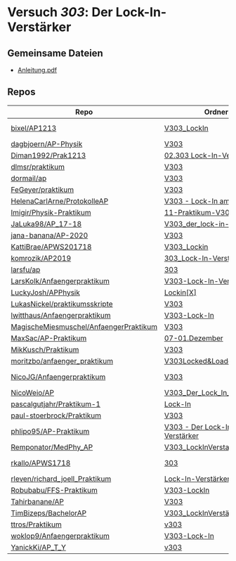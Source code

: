# Versuch *303*: Der Lock-In-Verstärker

## Gemeinsame Dateien
- [Anleitung.pdf](https://docs.google.com/viewer?url=https://raw.githubusercontent.com/LukasNickel/praktikumsskripte/master/V303/Anleitung.pdf)

## Repos

|                                          Repo                                          |                                                            Ordner                                                            |                                                                                                                                                    PDFs                                                                                                                                                     |
|----------------------------------------------------------------------------------------|------------------------------------------------------------------------------------------------------------------------------|-------------------------------------------------------------------------------------------------------------------------------------------------------------------------------------------------------------------------------------------------------------------------------------------------------------|
|[bixel/AP1213](../repo/bixel/AP1213)                                                    |[V303_LockIn](https://github.com/bixel/AP1213/tree/master/V303_LockIn)                                                        |[Protokoll_2008_LockIn.pdf](https://docs.google.com/viewer?url=https://raw.githubusercontent.com/bixel/AP1213/master/V303_LockIn/Protokoll_2008_LockIn.pdf)<br/>[v303_protokoll.pdf](https://docs.google.com/viewer?url=https://raw.githubusercontent.com/bixel/AP1213/master/V303_LockIn/v303_protokoll.pdf)|
|[dagbjoern/AP-Physik](../repo/dagbjoern/AP-Physik)                                      |[V303](https://github.com/dagbjoern/AP-Physik/tree/master/V303)                                                               |–                                                                                                                                                                                                                                                                                                            |
|[Diman1992/Prak1213](../repo/Diman1992/Prak1213)                                        |[02.303 Lock-In-Verstaerker](https://github.com/Diman1992/Prak1213/tree/master/02.303%20Lock-In-Verstaerker)                  |–                                                                                                                                                                                                                                                                                                            |
|[dlmsr/praktikum](../repo/dlmsr/praktikum)                                              |[V303](https://github.com/dlmsr/praktikum/tree/master/V303)                                                                   |–                                                                                                                                                                                                                                                                                                            |
|[dormail/ap](../repo/dormail/ap)                                                        |[V303](https://github.com/dormail/ap/tree/main/V303)                                                                          |[main.pdf](https://docs.google.com/viewer?url=https://raw.githubusercontent.com/NicoWeio/awesome-ap-pdfs/main/dormail%E2%88%95ap/303/main.pdf) \*                                                                                                                                                            |
|[FeGeyer/praktikum](../repo/FeGeyer/praktikum)                                          |[V303](https://github.com/FeGeyer/praktikum/tree/master/3_Semester/V303)                                                      |[V303.pdf](https://docs.google.com/viewer?url=https://raw.githubusercontent.com/FeGeyer/praktikum/master/3_Semester/PDF%20Dateien/V303.pdf)                                                                                                                                                                  |
|[HelenaCarlArne/ProtokolleAP](../repo/HelenaCarlArne/ProtokolleAP)                      |[V303 - Lock-In amplifier](https://github.com/HelenaCarlArne/ProtokolleAP/tree/master/V303%20-%20Lock-In%20amplifier)         |[Abgabe.pdf](https://docs.google.com/viewer?url=https://raw.githubusercontent.com/NicoWeio/awesome-ap-pdfs/main/HelenaCarlArne%E2%88%95ProtokolleAP/303/Abgabe.pdf) \*                                                                                                                                       |
|[Imigir/Physik-Praktikum](../repo/Imigir/Physik-Praktikum)                              |[11-Praktikum-V303](https://github.com/Imigir/Physik-Praktikum/tree/master/11-Praktikum-V303)                                 |–                                                                                                                                                                                                                                                                                                            |
|[JaLuka98/AP_17-18](../repo/JaLuka98/AP_17-18)                                          |[V303_der_lock-in-verstaerker](https://github.com/JaLuka98/AP_17-18/tree/master/V303_der_lock-in-verstaerker)                 |[main.pdf](https://docs.google.com/viewer?url=https://raw.githubusercontent.com/NicoWeio/awesome-ap-pdfs/main/JaLuka98%E2%88%95AP_17-18/303/main.pdf) \*                                                                                                                                                     |
|[jana-banana/AP-2020](../repo/jana-banana/AP-2020)                                      |[V303](https://github.com/jana-banana/AP-2020/tree/main/we%20did%20that/V303)                                                 |[main.pdf](https://docs.google.com/viewer?url=https://raw.githubusercontent.com/NicoWeio/awesome-ap-pdfs/main/jana-banana%E2%88%95AP-2020/303/main.pdf) \*                                                                                                                                                   |
|[KattiBrae/APWS201718](../repo/KattiBrae/APWS201718)                                    |[V303_Lockin](https://github.com/KattiBrae/APWS201718/tree/master/AP1/V303_Lockin)                                            |–                                                                                                                                                                                                                                                                                                            |
|[komrozik/AP2019](../repo/komrozik/AP2019)                                              |[303_Lock-In-Verstaerker](https://github.com/komrozik/AP2019/tree/master/303_Lock-In-Verstaerker)                             |[303_Lock_In_Verstärker.pdf](https://docs.google.com/viewer?url=https://raw.githubusercontent.com/komrozik/AP2019/master/303_Lock-In-Verstaerker/303_Lock_In_Verst%C3%A4rker.pdf)                                                                                                                            |
|[larsfu/ap](../repo/larsfu/ap)                                                          |[303](https://github.com/larsfu/ap/tree/master/303)                                                                           |[main.pdf](https://docs.google.com/viewer?url=https://raw.githubusercontent.com/NicoWeio/awesome-ap-pdfs/main/larsfu%E2%88%95ap/303/main.pdf) \*                                                                                                                                                             |
|[LarsKolk/Anfaengerpraktikum](../repo/LarsKolk/Anfaengerpraktikum)                      |[V303-Lock-In-Verstärker](https://github.com/LarsKolk/Anfaengerpraktikum/tree/master/V303-Lock-In-Verst%C3%A4rker)            |[main.pdf](https://docs.google.com/viewer?url=https://raw.githubusercontent.com/LarsKolk/Anfaengerpraktikum/master/V303-Lock-In-Verst%C3%A4rker/main.pdf)                                                                                                                                                    |
|[LuckyJosh/APPhysik](../repo/LuckyJosh/APPhysik)                                        |[Lockin[X]](https://github.com/LuckyJosh/APPhysik/tree/master/Lockin%5BX%5D)                                                  |–                                                                                                                                                                                                                                                                                                            |
|[LukasNickel/praktikumsskripte](../repo/LukasNickel/praktikumsskripte)                  |[V303](https://github.com/LukasNickel/praktikumsskripte/tree/master/V303)                                                     |[main.pdf](https://docs.google.com/viewer?url=https://raw.githubusercontent.com/LukasNickel/praktikumsskripte/master/V303/build/main.pdf)                                                                                                                                                                    |
|[lwitthaus/Anfaengerpraktikum](../repo/lwitthaus/Anfaengerpraktikum)                    |[V303-Lock-In](https://github.com/lwitthaus/Anfaengerpraktikum/tree/master/V303-Lock-In)                                      |–                                                                                                                                                                                                                                                                                                            |
|[MagischeMiesmuschel/AnfaengerPraktikum](../repo/MagischeMiesmuschel/AnfaengerPraktikum)|[V303](https://github.com/MagischeMiesmuschel/AnfaengerPraktikum/tree/master/V303)                                            |–                                                                                                                                                                                                                                                                                                            |
|[MaxSac/AP-Praktikum](../repo/MaxSac/AP-Praktikum)                                      |[07-01.Dezember](https://github.com/MaxSac/AP-Praktikum/tree/master/07-01.Dezember)                                           |[main.pdf](https://docs.google.com/viewer?url=https://raw.githubusercontent.com/MaxSac/AP-Praktikum/master/07-01.Dezember/build/main.pdf)                                                                                                                                                                    |
|[MikKusch/Praktikum](../repo/MikKusch/Praktikum)                                        |[V303](https://github.com/MikKusch/Praktikum/tree/master/V303)                                                                |–                                                                                                                                                                                                                                                                                                            |
|[moritzbo/anfaenger_praktikum](../repo/moritzbo/anfaenger_praktikum)                    |[V303Locked&Loaded](https://github.com/moritzbo/anfaenger_praktikum/tree/main/V303Locked%26Loaded)                            |–                                                                                                                                                                                                                                                                                                            |
|[NicoJG/Anfaengerpraktikum](../repo/NicoJG/Anfaengerpraktikum)                          |[V303](https://github.com/NicoJG/Anfaengerpraktikum/tree/master/V303)                                                         |[Abgabe.pdf](https://docs.google.com/viewer?url=https://raw.githubusercontent.com/NicoJG/Anfaengerpraktikum/master/V303/Abgabe.pdf)<br/>[main.pdf](https://docs.google.com/viewer?url=https://raw.githubusercontent.com/NicoWeio/awesome-ap-pdfs/main/NicoJG%E2%88%95Anfaengerpraktikum/303/main.pdf) \*     |
|[NicoWeio/AP](../repo/NicoWeio/AP)                                                      |[V303_Der_Lock_In_Verstaerker](https://github.com/NicoWeio/AP/tree/gh-pages/V303_Der_Lock_In_Verstaerker)                     |[main.pdf](https://docs.google.com/viewer?url=https://raw.githubusercontent.com/NicoWeio/AP/gh-pages/V303_Der_Lock_In_Verstaerker/build/main.pdf)                                                                                                                                                            |
|[pascalgutjahr/Praktikum-1](../repo/pascalgutjahr/Praktikum-1)                          |[Lock-In](https://github.com/pascalgutjahr/Praktikum-1/tree/master/Lock-In)                                                   |–                                                                                                                                                                                                                                                                                                            |
|[paul-stoerbrock/Praktikum](../repo/paul-stoerbrock/Praktikum)                          |[V303](https://github.com/paul-stoerbrock/Praktikum/tree/master/V303)                                                         |[V303.pdf](https://docs.google.com/viewer?url=https://raw.githubusercontent.com/NicoWeio/awesome-ap-pdfs/main/paul-stoerbrock%E2%88%95Praktikum/303/V303.pdf) \*                                                                                                                                             |
|[phlipo95/AP-Praktikum](../repo/phlipo95/AP-Praktikum)                                  |[V303 - Der Lock-In-Verstärker](https://github.com/phlipo95/AP-Praktikum/tree/master/V303%20-%20Der%20Lock-In-Verst%C3%A4rker)|[main.pdf](https://docs.google.com/viewer?url=https://raw.githubusercontent.com/NicoWeio/awesome-ap-pdfs/main/phlipo95%E2%88%95AP-Praktikum/303/main.pdf) \*                                                                                                                                                 |
|[Remponator/MedPhy_AP](../repo/Remponator/MedPhy_AP)                                    |[V303_LockInVerstaerker](https://github.com/Remponator/MedPhy_AP/tree/master/V303_LockInVerstaerker)                          |[Main.pdf](https://docs.google.com/viewer?url=https://raw.githubusercontent.com/Remponator/MedPhy_AP/master/V303_LockInVerstaerker/Main.pdf)                                                                                                                                                                 |
|[rkallo/APWS1718](../repo/rkallo/APWS1718)                                              |[303](https://github.com/rkallo/APWS1718/tree/master/303)                                                                     |[protokoll_Lars.pdf](https://docs.google.com/viewer?url=https://raw.githubusercontent.com/rkallo/APWS1718/master/303/protokoll_Lars.pdf)<br/>[V303.pdf](https://docs.google.com/viewer?url=https://raw.githubusercontent.com/rkallo/APWS1718/master/303/V303.pdf)                                            |
|[rleven/richard_joell_Praktikum](../repo/rleven/richard_joell_Praktikum)                |[Lock-In-Verstärker[done]](https://github.com/rleven/richard_joell_Praktikum/tree/master/Lock-In-Verst%C3%A4rker%5Bdone%5D)   |–                                                                                                                                                                                                                                                                                                            |
|[Robubabu/FFS-Praktikum](../repo/Robubabu/FFS-Praktikum)                                |[V303-LockIn](https://github.com/Robubabu/FFS-Praktikum/tree/master/V303-LockIn)                                              |[V303.pdf](https://docs.google.com/viewer?url=https://raw.githubusercontent.com/Robubabu/FFS-Praktikum/master/Versuchs_pdfs/WS/V303.pdf)                                                                                                                                                                     |
|[Tahirbanane/AP](../repo/Tahirbanane/AP)                                                |[V303](https://github.com/Tahirbanane/AP/tree/main/V303)                                                                      |[main.pdf](https://docs.google.com/viewer?url=https://raw.githubusercontent.com/NicoWeio/awesome-ap-pdfs/main/Tahirbanane%E2%88%95AP/303/main.pdf) \*                                                                                                                                                        |
|[TimBizeps/BachelorAP](../repo/TimBizeps/BachelorAP)                                    |[V303_LockInVerstärker](https://github.com/TimBizeps/BachelorAP/tree/master/V303_LockInVerst%C3%A4rker)                       |[V303.pdf](https://docs.google.com/viewer?url=https://raw.githubusercontent.com/TimBizeps/BachelorAP/master/V303_LockInVerst%C3%A4rker/V303.pdf)                                                                                                                                                             |
|[ttros/Praktikum](../repo/ttros/Praktikum)                                              |[v303](https://github.com/ttros/Praktikum/tree/main/Protokolle/v303)                                                          |–                                                                                                                                                                                                                                                                                                            |
|[woklop9/Anfaengerpraktikum](../repo/woklop9/Anfaengerpraktikum)                        |[V303-Lock-In](https://github.com/lwitthaus/Anfaengerpraktikum/tree/master/V303-Lock-In)                                      |[main.pdf](https://docs.google.com/viewer?url=https://raw.githubusercontent.com/NicoWeio/awesome-ap-pdfs/main/woklop9%E2%88%95Anfaengerpraktikum/303/main.pdf) \*                                                                                                                                            |
|[YanickKi/AP_T_Y](../repo/YanickKi/AP_T_Y)                                              |[v303](https://github.com/YanickKi/AP_T_Y/tree/main/v303)                                                                     |[main.pdf](https://docs.google.com/viewer?url=https://raw.githubusercontent.com/NicoWeio/awesome-ap-pdfs/main/YanickKi%E2%88%95AP_T_Y/303/main.pdf) \*                                                                                                                                                       |
